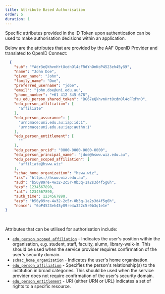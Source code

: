 ```yaml
---
title: Attribute Based Authorisation
order: 5
duration: 1
---
```


Specific attributes provided in the ID Token upon authentication can be used to make authorisation decisions within an application.

Below are the attributes that are provided by the AAF OpenID Provider and translated to OpenID Connect:
  
```json
  {
    "sub": "YAdr3eQkhvnHrtOcdnOl4cFRdYnOmKoP4523eh45y89",
    "name": "John Doe",
    "given_name": "John",
    "family_name": "Doe",
    "preferred_username": "jdoe",
    "email": "john.doe@uni.edu.au",
    "phone_number": "+61 412 345 678",
    "au_edu_person_shared_token": "BG67eQkhvnHrtOcdnOl4cFRdYnO",
    "edu_person_affiliation": [
      "affiliate"
    ],
    "edu_person_assurance": [
      "urn:mace:uni.edu.au:iap:id:1",
      "urn:mace:uni.edu.au:iap:authn:1"
    ],
    "edu_person_entitlement": [
      ""
    ],
    "edu_person_orcid": "0000-0000-0000-0000",
    "edu_person_principal_name": "jdoe@hsww.wiz.edu.au",
    "edu_person_scoped_affiliation": [
      "affiliate@hsww.wiz"
    ],
    "schac_home_organization": "hsww.wiz",
    "iss": "https://hsww.wiz.edu.au",
    "aud": "b56y89re-4w32-2c5r-0b3q-1a2s3d4f5g6h",
    "exp": 1234567890,
    "iat": 1234567890,
    "auth_time": 1234567890,
    "azp": "b56y89re-4w32-2c5r-0b3q-1a2s3d4f5g6h",
    "nonce": "6oP4523eh45y89re4w322c5r0b3q1e1e"
}
```

<br>

Attributes that can be utilised for authorisation include:

- [`edu_person_scoped_affiliation`](https://validator.aaf.edu.au/documentation/attributes/oid:1.3.6.1.4.1.5923.1.1.1.9) - Indicates the user's position within the organisation, e.g. student, staff, faculty, alumn, library-walk-in. This should be used when the service provider requires confirmation of the user's security domain.
- [`schac_home_organization`](https://validator.aaf.edu.au/documentation/attributes/oid:1.3.6.1.4.1.25178.1.2.9) - Indicates the user's home organisation.
- [`edu_person_affiliation`](https://validator.aaf.edu.au/documentation/attributes/oid:1.3.6.1.4.1.5923.1.1.1.1) - Specifies the person's relationship(s) to the institution in broad categories. This should be used when the service provider does not require confirmation of the user's security domain.
- [`edu_person_entitlement`](https://validator.aaf.edu.au/documentation/attributes/oid:1.3.6.1.4.1.5923.1.1.1.7) - URI (either URN or URL) indicates a set of rights to a specific resource.
